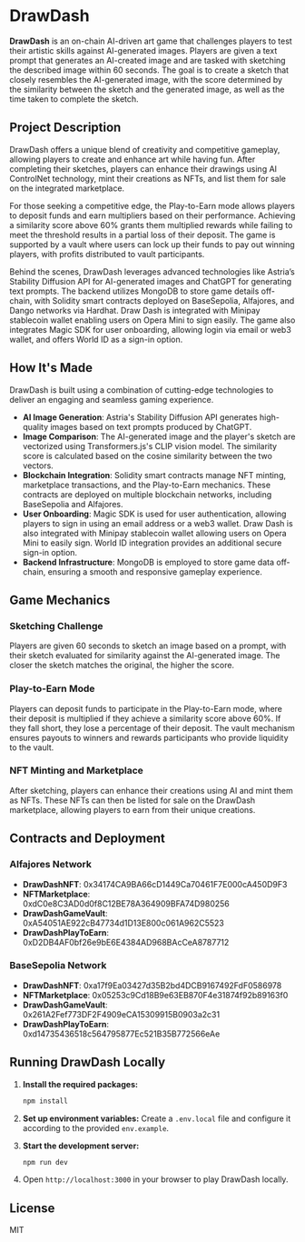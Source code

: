 # DrawDash

**DrawDash** is an on-chain AI-driven art game that challenges players to test their artistic skills against AI-generated images. Players are given a text prompt that generates an AI-created image and are tasked with sketching the described image within 60 seconds. The goal is to create a sketch that closely resembles the AI-generated image, with the score determined by the similarity between the sketch and the generated image, as well as the time taken to complete the sketch.

## Project Description

DrawDash offers a unique blend of creativity and competitive gameplay, allowing players to create and enhance art while having fun. After completing their sketches, players can enhance their drawings using AI ControlNet technology, mint their creations as NFTs, and list them for sale on the integrated marketplace.

For those seeking a competitive edge, the Play-to-Earn mode allows players to deposit funds and earn multipliers based on their performance. Achieving a similarity score above 60% grants them multiplied rewards while failing to meet the threshold results in a partial loss of their deposit. The game is supported by a vault where users can lock up their funds to pay out winning players, with profits distributed to vault participants.

Behind the scenes, DrawDash leverages advanced technologies like Astria’s Stability Diffusion API for AI-generated images and ChatGPT for generating text prompts. The backend utilizes MongoDB to store game details off-chain, with Solidity smart contracts deployed on BaseSepolia, Alfajores, and Dango networks via Hardhat. Draw Dash is integrated with Minipay stablecoin wallet enabling users on Opera Mini to sign easily. The game also integrates Magic SDK for user onboarding, allowing login via email or web3 wallet, and offers World ID as a sign-in option.

## How It's Made

DrawDash is built using a combination of cutting-edge technologies to deliver an engaging and seamless gaming experience.

- **AI Image Generation**: Astria's Stability Diffusion API generates high-quality images based on text prompts produced by ChatGPT.
- **Image Comparison**: The AI-generated image and the player's sketch are vectorized using Transformers.js's CLIP vision model. The similarity score is calculated based on the cosine similarity between the two vectors.
- **Blockchain Integration**: Solidity smart contracts manage NFT minting, marketplace transactions, and the Play-to-Earn mechanics. These contracts are deployed on multiple blockchain networks, including BaseSepolia and Alfajores.
- **User Onboarding**: Magic SDK is used for user authentication, allowing players to sign in using an email address or a web3 wallet. Draw Dash is also integrated with Minipay stablecoin wallet allowing users on Opera Mini to easily sign. World ID integration provides an additional secure sign-in option.
- **Backend Infrastructure**: MongoDB is employed to store game data off-chain, ensuring a smooth and responsive gameplay experience.

## Game Mechanics

### Sketching Challenge

Players are given 60 seconds to sketch an image based on a prompt, with their sketch evaluated for similarity against the AI-generated image. The closer the sketch matches the original, the higher the score.

### Play-to-Earn Mode

Players can deposit funds to participate in the Play-to-Earn mode, where their deposit is multiplied if they achieve a similarity score above 60%. If they fall short, they lose a percentage of their deposit. The vault mechanism ensures payouts to winners and rewards participants who provide liquidity to the vault.

### NFT Minting and Marketplace

After sketching, players can enhance their creations using AI and mint them as NFTs. These NFTs can then be listed for sale on the DrawDash marketplace, allowing players to earn from their unique creations.

## Contracts and Deployment

### Alfajores Network

- **DrawDashNFT**: 0x34174CA9BA66cD1449Ca70461F7E000cA450D9F3
- **NFTMarketplace**: 0xdC0e8C3AD0d0f8C12BE78A364909BFA74D980256
- **DrawDashGameVault**: 0xA54051AE922cB47734d1D13E800c061A962C5523
- **DrawDashPlayToEarn**: 0xD2DB4AF0bf26e9bE6E4384AD968BAcCeA8787712

### BaseSepolia Network

- **DrawDashNFT**: 0xa17f9Ea03427d35B2bd4DCB9167492FdF0586978
- **NFTMarketplace**: 0x05253c9Cd18B9e63EB870F4e31874f92b89163f0
- **DrawDashGameVault**: 0x261A2Fef773DF2F4909eCA15309915B0903a2c31
- **DrawDashPlayToEarn**: 0xd14735436518c564795877Ec521B35B772566eAe

## Running DrawDash Locally

1. **Install the required packages:**

   ```bash
   npm install
   ```

2. **Set up environment variables:**
   Create a `.env.local` file and configure it according to the provided `env.example`.

3. **Start the development server:**

   ```bash
   npm run dev
   ```

4. Open `http://localhost:3000` in your browser to play DrawDash locally.

## License

MIT
